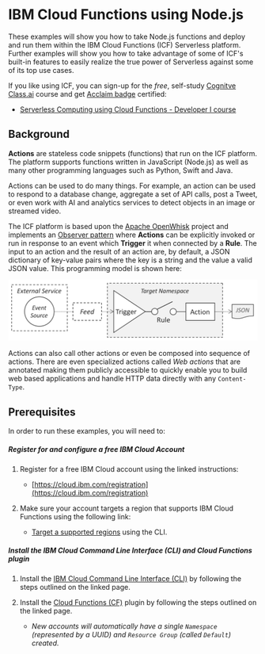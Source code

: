 <!--
#
# Licensed to the Apache Software Foundation (ASF) under one or more
# contributor license agreements.  See the NOTICE file distributed with
# this work for additional information regarding copyright ownership.
# The ASF licenses this file to You under the Apache License, Version 2.0
# (the "License"); you may not use this file except in compliance with
# the License.  You may obtain a copy of the License at
#
#     http://www.apache.org/licenses/LICENSE-2.0
#
# Unless required by applicable law or agreed to in writing, software
# distributed under the License is distributed on an "AS IS" BASIS,
# WITHOUT WARRANTIES OR CONDITIONS OF ANY KIND, either express or implied.
# See the License for the specific language governing permissions and
# limitations under the License.
#
-->

# IBM Cloud Functions using Node.js

These examples will show you how to take Node.js functions and deploy and run them within the IBM Cloud Functions (ICF) Serverless platform.  Further examples will show you how to take advantage of some of ICF's built-in features to easily realize the true power of Serverless against some of its top use cases.

If you like using ICF, you can sign-up for the *free*, self-study [Cognitve Class.ai](https://cognitiveclass.ai/) course and get [Acclaim badge](https://www.youracclaim.com/org/ibm/badge/serverless-computing-using-cloud-functions-developer-i) certified:
* [Serverless Computing using Cloud Functions - Developer I course](https://cognitiveclass.ai/courses/serverless-computing-using-cloud-functions-developer-1)

## Background

**Actions** are stateless code snippets (functions) that run on the ICF platform. The platform supports functions written in JavaScript (Node.js) as well as many other programming languages such as Python, Swift and Java.

Actions can be used to do many things. For example, an action can be used to respond to a database change, aggregate a set of API calls, post a Tweet, or even work with AI and analytics services to detect objects in an image or streamed video.

The ICF platform is based upon the [Apache OpenWhisk](https://openwhisk.apache.org/) project and implements an [Observer pattern](https://en.wikipedia.org/wiki/Observer_pattern) where **Actions** can be explicitly invoked or run in response to an event which **Trigger** it when connected by a **Rule**. The input to an action and the result of an action are, by default, a JSON dictionary of key-value pairs where the key is a string and the value a valid JSON value. This programming model is shown here:

![Programming model](images/ICF-Programming-Model.png)

Actions can also call other actions or even be composed into sequence of actions.  There are even specialized actions called *Web actions* that are annotated making them publicly accessible to quickly enable you to build web based applications and handle HTTP data directly with any `Content-Type`.

## Prerequisites

In order to run these examples, you will need to:

##### Register for and configure a free IBM Cloud Account

1. Register for a free IBM Cloud account using the linked instructions:
    - [https://cloud.ibm.com/registration](https://cloud.ibm.com/registration)

2. Make sure your account targets a region that supports IBM Cloud Functions using the following link:
    - [Target a supported regions](https://cloud.ibm.com/docs/openwhisk?topic=cloud-functions-cloudfunctions_regions) using the CLI.

##### Install the IBM Cloud Command Line Interface (CLI) and Cloud Functions plugin

1. Install the [IBM Cloud Command Line Interface (CLI)](https://cloud.ibm.com/docs/cli?topic=cloud-cli-getting-started) by following the steps outlined on the linked page.

2. Install the [Cloud Functions (CF)](https://cloud.ibm.com/functions/learn/cli) plugin by following the steps outlined on the linked page.
    - *New accounts will automatically have a single `Namespace` (represented by a UUID) and `Resource Group` (called `Default`) created.*
